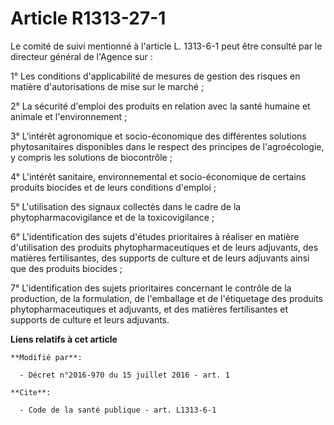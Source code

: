 # Article R1313-27-1

Le comité de suivi mentionné à l'article L. 1313-6-1 peut être consulté par le directeur général de l'Agence sur : 

1° Les conditions d'applicabilité de mesures de gestion des risques en matière d'autorisations de mise sur le marché ; 

2° La sécurité d'emploi des produits en relation avec la santé humaine et animale et l'environnement ; 

3° L'intérêt agronomique et socio-économique des différentes solutions phytosanitaires disponibles dans le respect des
principes de l'agroécologie, y compris les solutions de biocontrôle ;

4° L'intérêt sanitaire, environnemental et socio-économique de certains produits biocides et de leurs conditions d'emploi ; 

5° L'utilisation des signaux collectés dans le cadre de la phytopharmacovigilance et de la toxicovigilance ; 

6° L'identification des sujets d'études prioritaires à réaliser en matière d'utilisation des produits phytopharmaceutiques et
de leurs adjuvants, des matières fertilisantes, des supports de culture et de leurs adjuvants ainsi que des produits
biocides ; 

7° L'identification des sujets prioritaires concernant le contrôle de la production, de la formulation, de l'emballage et de
l'étiquetage des produits phytopharmaceutiques et adjuvants, et des matières fertilisantes et supports de culture et leurs
adjuvants.

**Liens relatifs à cet article**

	**Modifié par**:

	  - Décret n°2016-970 du 15 juillet 2016 - art. 1

	**Cite**:

	  - Code de la santé publique - art. L1313-6-1
